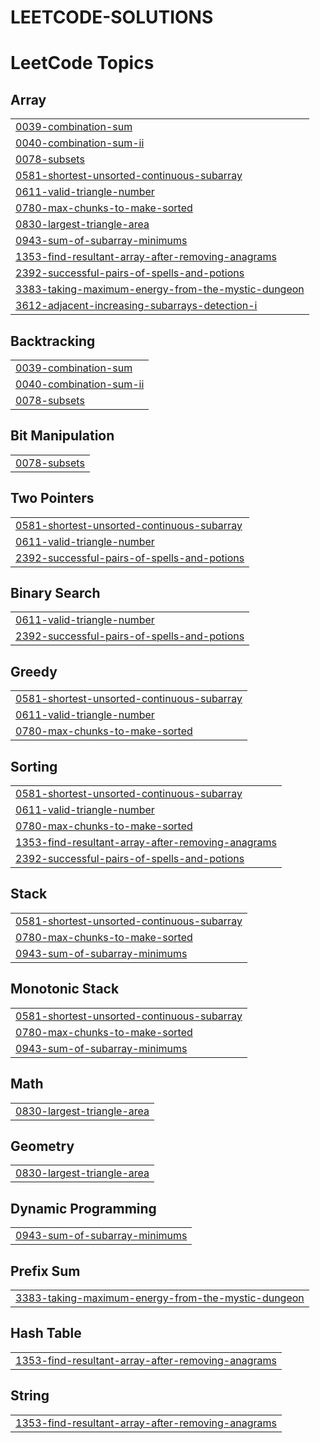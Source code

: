 # LEETCODE-SOLUTIONS
<!---LeetCode Topics Start-->
# LeetCode Topics
## Array
|  |
| ------- |
| [0039-combination-sum](https://github.com/stalin670/LEETCODE-SOLUTIONS/tree/master/0039-combination-sum) |
| [0040-combination-sum-ii](https://github.com/stalin670/LEETCODE-SOLUTIONS/tree/master/0040-combination-sum-ii) |
| [0078-subsets](https://github.com/stalin670/LEETCODE-SOLUTIONS/tree/master/0078-subsets) |
| [0581-shortest-unsorted-continuous-subarray](https://github.com/stalin670/LEETCODE-SOLUTIONS/tree/master/0581-shortest-unsorted-continuous-subarray) |
| [0611-valid-triangle-number](https://github.com/stalin670/LEETCODE-SOLUTIONS/tree/master/0611-valid-triangle-number) |
| [0780-max-chunks-to-make-sorted](https://github.com/stalin670/LEETCODE-SOLUTIONS/tree/master/0780-max-chunks-to-make-sorted) |
| [0830-largest-triangle-area](https://github.com/stalin670/LEETCODE-SOLUTIONS/tree/master/0830-largest-triangle-area) |
| [0943-sum-of-subarray-minimums](https://github.com/stalin670/LEETCODE-SOLUTIONS/tree/master/0943-sum-of-subarray-minimums) |
| [1353-find-resultant-array-after-removing-anagrams](https://github.com/stalin670/LEETCODE-SOLUTIONS/tree/master/1353-find-resultant-array-after-removing-anagrams) |
| [2392-successful-pairs-of-spells-and-potions](https://github.com/stalin670/LEETCODE-SOLUTIONS/tree/master/2392-successful-pairs-of-spells-and-potions) |
| [3383-taking-maximum-energy-from-the-mystic-dungeon](https://github.com/stalin670/LEETCODE-SOLUTIONS/tree/master/3383-taking-maximum-energy-from-the-mystic-dungeon) |
| [3612-adjacent-increasing-subarrays-detection-i](https://github.com/stalin670/LEETCODE-SOLUTIONS/tree/master/3612-adjacent-increasing-subarrays-detection-i) |
## Backtracking
|  |
| ------- |
| [0039-combination-sum](https://github.com/stalin670/LEETCODE-SOLUTIONS/tree/master/0039-combination-sum) |
| [0040-combination-sum-ii](https://github.com/stalin670/LEETCODE-SOLUTIONS/tree/master/0040-combination-sum-ii) |
| [0078-subsets](https://github.com/stalin670/LEETCODE-SOLUTIONS/tree/master/0078-subsets) |
## Bit Manipulation
|  |
| ------- |
| [0078-subsets](https://github.com/stalin670/LEETCODE-SOLUTIONS/tree/master/0078-subsets) |
## Two Pointers
|  |
| ------- |
| [0581-shortest-unsorted-continuous-subarray](https://github.com/stalin670/LEETCODE-SOLUTIONS/tree/master/0581-shortest-unsorted-continuous-subarray) |
| [0611-valid-triangle-number](https://github.com/stalin670/LEETCODE-SOLUTIONS/tree/master/0611-valid-triangle-number) |
| [2392-successful-pairs-of-spells-and-potions](https://github.com/stalin670/LEETCODE-SOLUTIONS/tree/master/2392-successful-pairs-of-spells-and-potions) |
## Binary Search
|  |
| ------- |
| [0611-valid-triangle-number](https://github.com/stalin670/LEETCODE-SOLUTIONS/tree/master/0611-valid-triangle-number) |
| [2392-successful-pairs-of-spells-and-potions](https://github.com/stalin670/LEETCODE-SOLUTIONS/tree/master/2392-successful-pairs-of-spells-and-potions) |
## Greedy
|  |
| ------- |
| [0581-shortest-unsorted-continuous-subarray](https://github.com/stalin670/LEETCODE-SOLUTIONS/tree/master/0581-shortest-unsorted-continuous-subarray) |
| [0611-valid-triangle-number](https://github.com/stalin670/LEETCODE-SOLUTIONS/tree/master/0611-valid-triangle-number) |
| [0780-max-chunks-to-make-sorted](https://github.com/stalin670/LEETCODE-SOLUTIONS/tree/master/0780-max-chunks-to-make-sorted) |
## Sorting
|  |
| ------- |
| [0581-shortest-unsorted-continuous-subarray](https://github.com/stalin670/LEETCODE-SOLUTIONS/tree/master/0581-shortest-unsorted-continuous-subarray) |
| [0611-valid-triangle-number](https://github.com/stalin670/LEETCODE-SOLUTIONS/tree/master/0611-valid-triangle-number) |
| [0780-max-chunks-to-make-sorted](https://github.com/stalin670/LEETCODE-SOLUTIONS/tree/master/0780-max-chunks-to-make-sorted) |
| [1353-find-resultant-array-after-removing-anagrams](https://github.com/stalin670/LEETCODE-SOLUTIONS/tree/master/1353-find-resultant-array-after-removing-anagrams) |
| [2392-successful-pairs-of-spells-and-potions](https://github.com/stalin670/LEETCODE-SOLUTIONS/tree/master/2392-successful-pairs-of-spells-and-potions) |
## Stack
|  |
| ------- |
| [0581-shortest-unsorted-continuous-subarray](https://github.com/stalin670/LEETCODE-SOLUTIONS/tree/master/0581-shortest-unsorted-continuous-subarray) |
| [0780-max-chunks-to-make-sorted](https://github.com/stalin670/LEETCODE-SOLUTIONS/tree/master/0780-max-chunks-to-make-sorted) |
| [0943-sum-of-subarray-minimums](https://github.com/stalin670/LEETCODE-SOLUTIONS/tree/master/0943-sum-of-subarray-minimums) |
## Monotonic Stack
|  |
| ------- |
| [0581-shortest-unsorted-continuous-subarray](https://github.com/stalin670/LEETCODE-SOLUTIONS/tree/master/0581-shortest-unsorted-continuous-subarray) |
| [0780-max-chunks-to-make-sorted](https://github.com/stalin670/LEETCODE-SOLUTIONS/tree/master/0780-max-chunks-to-make-sorted) |
| [0943-sum-of-subarray-minimums](https://github.com/stalin670/LEETCODE-SOLUTIONS/tree/master/0943-sum-of-subarray-minimums) |
## Math
|  |
| ------- |
| [0830-largest-triangle-area](https://github.com/stalin670/LEETCODE-SOLUTIONS/tree/master/0830-largest-triangle-area) |
## Geometry
|  |
| ------- |
| [0830-largest-triangle-area](https://github.com/stalin670/LEETCODE-SOLUTIONS/tree/master/0830-largest-triangle-area) |
## Dynamic Programming
|  |
| ------- |
| [0943-sum-of-subarray-minimums](https://github.com/stalin670/LEETCODE-SOLUTIONS/tree/master/0943-sum-of-subarray-minimums) |
## Prefix Sum
|  |
| ------- |
| [3383-taking-maximum-energy-from-the-mystic-dungeon](https://github.com/stalin670/LEETCODE-SOLUTIONS/tree/master/3383-taking-maximum-energy-from-the-mystic-dungeon) |
## Hash Table
|  |
| ------- |
| [1353-find-resultant-array-after-removing-anagrams](https://github.com/stalin670/LEETCODE-SOLUTIONS/tree/master/1353-find-resultant-array-after-removing-anagrams) |
## String
|  |
| ------- |
| [1353-find-resultant-array-after-removing-anagrams](https://github.com/stalin670/LEETCODE-SOLUTIONS/tree/master/1353-find-resultant-array-after-removing-anagrams) |
<!---LeetCode Topics End-->